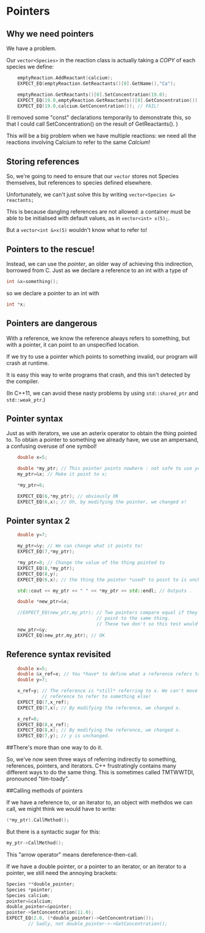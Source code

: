 Pointers
========

## Why we need pointers

We have a problem. 

Our `vector<Species>` in the reaction class is actually taking a *COPY* of each species we define:

``` cpp
	emptyReaction.AddReactant(calcium);
	EXPECT_EQ(emptyReaction.GetReactants()[0].GetName(),"Ca");

	emptyReaction.GetReactants()[0].SetConcentration(19.0);
	EXPECT_EQ(19.0,emptyReaction.GetReactants()[0].GetConcentration());
	EXPECT_EQ(19.0,calcium.GetConcentration()); // FAIL!
```

(I removed some "const" declarations temporarily to demonstrate this, so that I could call SetConcentration() on the result of GetReactants(). )

This will be a big problem when we have multiple reactions: we need all the reactions involving Calcium to refer to the same *Calcium*!

## Storing references

So, we're going to need to ensure that our `vector` stores not Species themselves, but references to species defined elsewhere.

Unfortunately, we can't just solve this by writing `vector<Species &> reactants;`

This is because dangling references are not allowed: a container must be able to be initialised with default values, as in `vector<int> x(5);`.

But a `vector<int &>x(5)` wouldn't know what to refer to!

## Pointers to the rescue!

Instead, we can use the *pointer*, an older way of achieving this indirection, borrowed from C. Just as we declare a reference to an int with a type of

``` cpp
int &x=something();
``` 

so we declare a pointer to an int with 

```cpp
int *x;
```

## Pointers are dangerous

With a reference, we know the reference always refers to something, but with a pointer, it can point to an unspecified location. 

If we try to use a pointer which
points to something invalid, our program will crash at runtime. 

It is easy this way to write programs that crash, and this isn't detected by the compiler. 

(In C++11, we can avoid these nasty problems by using `std::shared_ptr` and `std::weak_ptr`.)

## Pointer syntax

Just as with iterators, we use an asterix operator to obtain the thing pointed to. To obtain a pointer to something we already have, we use an ampersand, a confusing overuse
of one symbol!

``` cpp
	double x=5;

	double *my_ptr; // This pointer points nowhere : not safe to use yet.
	my_ptr=&x; // Make it point to x;

	*my_ptr=6;

	EXPECT_EQ(6,*my_ptr); // obviously OK
	EXPECT_EQ(6,x); // Oh, by modifying the pointer, we changed x!
```

## Pointer syntax 2

``` cpp
	double y=7;

	my_ptr=&y; // We can change what it points to!
	EXPECT_EQ(7,*my_ptr);

	*my_ptr=8; // Change the value of the thing pointed to
	EXPECT_EQ(8,*my_ptr);
	EXPECT_EQ(8,y);
	EXPECT_EQ(6,x); // the thing the pointer *used* to point to is unchanged.

	std::cout << my_ptr << " " << *my_ptr << std::endl; // Outputs .

	double *new_ptr=&x;

	//EXPECT_EQ(new_ptr,my_ptr); // Two pointers compare equal if they 
								 // point to the same thing. 
								 // These two don't so this test would fail.
	new_ptr=&y;
	EXPECT_EQ(new_ptr,my_ptr); // OK
```

## Reference syntax revisited

``` cpp
	double x=5;
	double &x_ref=x; // You *have* to define what a reference refers to
	double y=7;

	x_ref=y; // The reference is *still* referring to x. We can't move the 
			 // reference to refer to something else!
	EXPECT_EQ(7,x_ref);
	EXPECT_EQ(7,x); // By modifying the reference, we changed x.

	x_ref=8;
	EXPECT_EQ(8,x_ref);
	EXPECT_EQ(8,x); // By modifying the reference, we changed x.
	EXPECT_EQ(7,y); // y is unchanged.

```

##There's more than one way to do it.

So, we've now seen three ways of referring indirectly to something, references, pointers, and iterators. C++ frustratingly contains many different ways to do the same thing. This is sometimes called TMTWWTDI, pronounced "tim-toady".

##Calling methods of pointers

If we have a reference to, or an iterator to, an object with methdos we can call, we might think we would have to write:

``` cpp
(*my_ptr).CallMethod();
```

But there is a syntactic sugar for this:

``` cpp
my_ptr->CallMethod();
```

This "arrow operator" means dereference-then-call.

If we have a double pointer, or a pointer to an iterator, or an iterator to a pointer, we still need the annoying brackets:

``` cpp
Species **double_pointer;
Species *pointer;
Species calcium;
pointer=&calcium;
double_pointer=&pointer;
pointer->SetConcentration(11.0);
EXPECT_EQ(2.0, (*double_pointer)->GetConcentration()); 
		// Sadly, not double_pointer->->GetConcentration();
```


